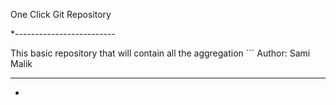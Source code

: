 One Click Git Repository

*-------------------------

This basic repository that will contain all the aggregation ```
Author: Sami Malik

-------------------------
*
